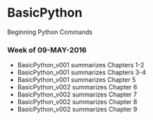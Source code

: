 # BasicPython
Beginning Python Commands
  
### Week of 09-MAY-2016
* BasicPython_v001 summarizes Chapters 1-2
* BasicPython_v001 summarizes Chapters 3-4
* BasicPython_v001 summarizes Chapter 5
* BasicPython_v002 summarizes Chapter 6
* BasicPython_v002 summarizes Chapter 7
* BasicPython_v002 summarizes Chapter 8
* BasicPython_v002 summarizes Chapter 9
